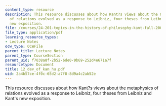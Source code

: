```yaml
---
content_type: resource
description: This resource discusses about how Kant?s views about the metaphysics
  of relations evolved as a response to Leibniz, four theses from Leibniz and Kant's
  new exposition.
file: /courses/24-201-topics-in-the-history-of-philosophy-kant-fall-2005/2a4b57ce4f0c65d2a7f88d9a4c2ab52e_12_dev_of_kan_hu.pdf
file_type: application/pdf
learning_resource_types:
- Lecture Notes
ocw_type: OCWFile
parent_title: Lecture Notes
parent_type: CourseSection
parent_uid: f7038a8f-2b52-6de0-9b69-252d4e671a7f
resourcetype: Document
title: 12_dev_of_kan_hu.pdf
uid: 2a4b57ce-4f0c-65d2-a7f8-8d9a4c2ab52e
---
```

This resource discusses about how Kant?s views about the metaphysics of relations evolved as a response to Leibniz, four theses from Leibniz and Kant's new exposition.

